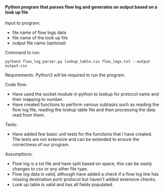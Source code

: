 #### Python program that parses flow log and generates an output based on a look up file

Input to program:
* file name of flow logs data
* file name of the look up file
* output file name (optional)

Command to run:

```
python3 flow_log_parser.py lookup_table.csv flow_logs.txt --output output.csv
```

Requirements:
Python3 will be required to run the program.

Code flow:
- Have used the socket module in python to lookup for protocol name and their mapping to number.
- Have created functions to perform various subtasks such as reading the flow log file, reading the lookup table file and then processing the data read from them.

Tests:
- Have added few basic unit tests for the functions that I have created. The tests are not extensive and can be extended to ensure the correctness of our program.

Assumptions:
* Flow log is a txt file and have split based on space, this can be easily changes to csv or any other file type.
* Flow log data is valid; although have added a check if a flow log line has missing destination port/ protocol but haven't added extensive checks.
* Look up table is valid and has all fields populated.
